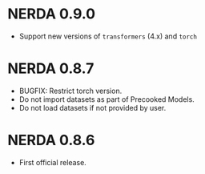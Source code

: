 # NERDA 0.9.0

* Support new versions of `transformers` (4.x) and `torch` 

# NERDA 0.8.7

* BUGFIX: Restrict torch version.
* Do not import datasets as part of Precooked Models.
* Do not load datasets if not provided by user.

# NERDA 0.8.6

* First official release.